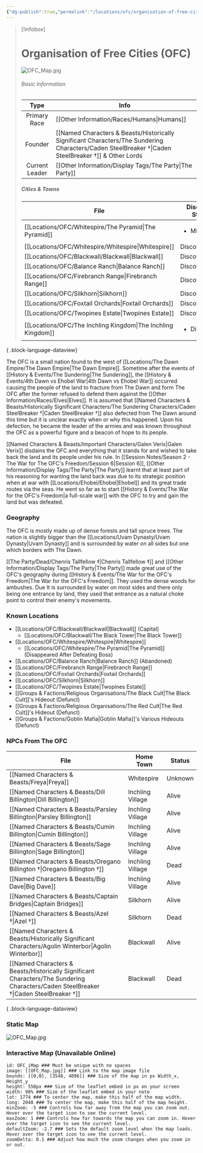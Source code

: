 ```yaml
---
{"dg-publish":true,"permalink":"/locations/ofc/organisation-of-free-cities-ofc/","tags":["Discovered"],"updated":"2025-03-01T21:15:49.258+00:00"}
---
```


> [!infobox]
> 
>  # Organisation of Free Cities (OFC)
> ![OFC_Map.jpg](/img/user/Admin/Attachments/OFC_Map.jpg)
> ###### Basic Information
> 
>  Type | Info |
> :----: | --- |
>  Primary Race | [[Other Information/Races/Humans\|Humans]] |
>  Founder | [[Named Characters & Beasts/Historically Significant  Characters/The Sundering Characters/Caden SteelBreaker †\|Caden SteelBreaker †]] & Other Lords |
>  Current Leader | [[Other Information/Display Tags/The Party\|The Party]] |
>  ##### Cities & Towns 
>   | File                                                            | Discovery Status             |
> | --------------------------------------------------------------- | ---------------------------- |
> | [[Locations/OFC/Whitespire/The Pyramid\|The Pyramid]]        | <ul><li>Missing</li></ul>    |
> | [[Locations/OFC/Whitespire/Whitespire\|Whitespire]]          | Discovered                   |
> | [[Locations/OFC/Blackwall/Blackwall\|Blackwall]]             | Discovered                   |
> | [[Locations/OFC/Balance Ranch\|Balance Ranch]]               | Discovered                   |
> | [[Locations/OFC/Firebranch Range\|Firebranch Range]]         | Discovered                   |
> | [[Locations/OFC/Silkhorn\|Silkhorn]]                         | Discovered                   |
> | [[Locations/OFC/Foxtail Orchards\|Foxtail Orchards]]         | Discovered                   |
> | [[Locations/OFC/Twopines Estate\|Twopines Estate]]           | Discovered                   |
> | [[Locations/OFC/The Inchling Kingdom\|The Inchling Kingdom]] | <ul><li>Discovered</li></ul> |
> 
{ .block-language-dataview}

The OFC is a small nation found to the west of [[Locations/The Dawn Empire/The Dawn Empire\|The Dawn Empire]]. Sometime after the events of [[History & Events/The Sundering\|The Sundering]], the [[History & Events/4th Dawn vs Ehobel War\|4th Dawn vs Ehobel War]] occurred causing the people of the land to fracture from The Dawn and form The OFC after the former refused to defend them against the [[Other Information/Races/Elves\|Elves]]. It is assumed that [[Named Characters & Beasts/Historically Significant  Characters/The Sundering Characters/Caden SteelBreaker †\|Caden SteelBreaker †]] also defected from The Dawn around this time but it is unclear exactly when or why this happened. Upon his defection, he became the leader of the armies and was known throughout the OFC as a powerful figure and a beacon of hope to its people.

[[Named Characters & Beasts/Important Characters/Galen Verix\|Galen Verix]] disdains the OFC and everything that it stands for and wished to take back the land and its people under his rule. In [[Session Notes/Season 2 - The War for The OFC's Freedom/Session 6\|Session 6]], [[Other Information/Display Tags/The Party\|The Party]] learnt that at least part of his reasoning for wanting the land back was due to its strategic position when at war with [[Locations/Ehobel/Ehobel\|Ehobel]] and its great trade routes via the seas. He went so far as to start [[History & Events/The War for the OFC's Freedom\|a full-scale war]] with the OFC to try and gain the land but was defeated.

### Geography 
The OFC is mostly made up of dense forests and tall spruce trees. The nation is slightly bigger than the [[Locations/Uvam Dynasty/Uvam Dynasty\|Uvam Dynasty]] and is surrounded by water on all sides but one which borders with The Dawn. 

[[The Party/Dead/Chenris Tallfellow ‡\|Chenris Tallfellow ‡]] and [[Other Information/Display Tags/The Party\|The Party]] made great use of the OFC's geography during [[History & Events/The War for the OFC's Freedom\|The War for the OFC's Freedom]]. They used the dense woods for ambushes. Due It is surrounded by water on most sides and there only being one entrance by land, they used that entrance as a natural choke point to control their enemy's movements.  

### Known Locations
- [[Locations/OFC/Blackwall/Blackwall\|Blackwall]] (Capital)
	- [[Locations/OFC/Blackwall/The Black Tower\|The Black Tower]]
- [[Locations/OFC/Whitespire/Whitespire\|Whitespire]]
	- [[Locations/OFC/Whitespire/The Pyramid\|The Pyramid]] (Disappeared After Defeating Boss)
- [[Locations/OFC/Balance Ranch\|Balance Ranch]] (Abandoned)
- [[Locations/OFC/Firebranch Range\|Firebranch Range]]
- [[Locations/OFC/Foxtail Orchards\|Foxtail Orchards]]
- [[Locations/OFC/Silkhorn\|Silkhorn]]
- [[Locations/OFC/Twopines Estate\|Twopines Estate]]
- [[Groups & Factions/Religious Organisations/The Black Cult\|The Black Cult]]'s Hideout (Defunct)
- [[Groups & Factions/Religious Organisations/The Red Cult\|The Red Cult]]'s Hideout (Defunct)
- [[Groups & Factions/Goblin Mafia\|Goblin Mafia]]'s Various Hideouts (Defunct)

### NPCs From The OFC
| File                                                                                                                                      | Home Town        | Status  |
| ----------------------------------------------------------------------------------------------------------------------------------------- | ---------------- | ------- |
| [[Named Characters & Beasts/Freya\|Freya]]                                                                                             | Whitespire       | Unknown |
| [[Named Characters & Beasts/Dill Billington\|Dill Billington]]                                                                         | Inchling Village | Alive   |
| [[Named Characters & Beasts/Parsley Billington\|Parsley Billington]]                                                                   | Inchling Village | Alive   |
| [[Named Characters & Beasts/Cumin Billington\|Cumin Billington]]                                                                       | Inchling Village | Alive   |
| [[Named Characters & Beasts/Sage Billington\|Sage Billington]]                                                                         | Inchling Village | Alive   |
| [[Named Characters & Beasts/Oregano Billington †\|Oregano Billington †]]                                                               | Inchling Village | Dead    |
| [[Named Characters & Beasts/Big Dave\|Big Dave]]                                                                                       | Inchling Village | Alive   |
| [[Named Characters & Beasts/Captain Bridges\|Captain Bridges]]                                                                         | Silkhorn         | Alive   |
| [[Named Characters & Beasts/Azel †\|Azel †]]                                                                                           | Silkhorn         | Dead    |
| [[Named Characters & Beasts/Historically Significant  Characters/Agolin Winterbor\|Agolin Winterbor]]                                  | Blackwall        | Alive   |
| [[Named Characters & Beasts/Historically Significant  Characters/The Sundering Characters/Caden SteelBreaker †\|Caden SteelBreaker †]] | Blackwall        | Dead    |

{ .block-language-dataview}

### Static Map
![OFC_Map.jpg](/img/user/Admin/Attachments/OFC_Map.jpg)

### Interactive Map (Unavailable Online) 
```leaflet  
id: OFC_iMap ### Must be unique with no spaces  
image: [[OFC_Map.jpg]] ### Link to the map image file  
bounds: [[0,0], [3548, 4096]] ### Size of the map in px Width_x, Height_y  
height: 550px ### Size of the leaflet embed in px on your screen  
width: 90% ### Size of the leaflet embed in your note  
lat: 1774 ### To center the map, make this half of the map width.  
long: 2048 ### To center the map, make this half of the map height.  
minZoom: -5 ### Controls how far away from the map you can zoom out. Hover over the target icon to see the current level.  
maxZoom: 1 ### Controls how far towards the map you can zoom in. Hover over the target icon to see the current level.  
defaultZoom: -2.7 ### Sets the default zoom level when the map loads. Hover over the target icon to see the current level.  
zoomDelta: 0.1 ### Adjust how much the zoom changes when you zoom in or out.
```